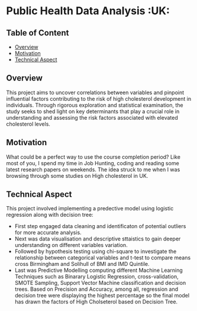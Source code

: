 # Public Health Data Analysis :UK: 

## Table of Content
  * [Overview](#overview)
  * [Motivation](#motivation)
  * [Technical Aspect](#technical-aspect)


## Overview
This project aims to uncover correlations between variables and pinpoint influential factors contributing to the risk of high cholesterol development in individuals. 
Through rigorous exploration and statistical examination, the study seeks to shed light on key determinants that play a crucial role in understanding and assessing the risk factors associated with elevated cholesterol levels.

## Motivation
What could be a perfect way to use the course completion period? Like most of you, I spend my time in Job Hunting, coding and reading some latest research papers on weekends. The idea struck to me when I was browsing through some studies on High cholesterol in UK. 

## Technical Aspect
This project involved implementing a predective model using logistic regression along with decision tree:
- First step engaged data cleaning and identificaton of potential outliers for more accurate analysis.
- Next was data visualisation and descriptive sttaistics to gain deeper understanding on different variables variation.
- Followed by hypothesis testing using chi-square to investigate the relationship between categorical variables and t-test to compare means cross Birmingham and Solihull of BMI and IMD Quintile.
- Last was Predictive Modelling computing different Machine Learning Techniques such as Binarary Logistic Regression, cross-validation, SMOTE Sampling, Support Vector Machine classification and decision trees. Based on Precision and Accuracy, among all, regression and decision tree were displaying the highest percentage so the final model has drawn the factors of High Cholseterol based on Decision Tree.
